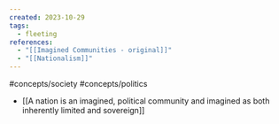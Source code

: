```yaml
---
created: 2023-10-29
tags:
  - fleeting
references:
  - "[[Imagined Communities - original]]"
  - "[[Nationalism]]"
---
```

#concepts/society #concepts/politics

- [[A nation is an imagined, political community and imagined as both inherently limited and sovereign]]
